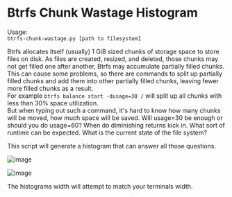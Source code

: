 # Btrfs Chunk Wastage Histogram

Usage:  
`btrfs-chunk-wastage.py [path to filesystem]`

Btrfs allocates itself (usually) 1 GiB sized chunks of storage space to store files on disk. As files are created, resized, and deleted, those chunks may not get filled one after another, Btrfs may accumulate partially filled chunks.  
This can cause some problems, so there are commands to split up partially filled chunks and add them into other partially filled chunks, leaving fewer more filled chunks as a result.  
For example `btrfs balance start -dusage=30 /` will split up all chunks with less than 30% space utilization.  
But when typing out such a command, it's hard to know how many chunks will be moved, how much space will be saved. Will usage=30 be enough or should you do usage=60? When do diminishing returns kick in. What sort of runtime can be expected. What is the current state of the file system?

This script will generate a histogram that can answer all those questions.

![image](https://github.com/Redjard/btrfs-chunk-wastage/assets/47570415/65d216ab-c799-404a-a4e1-5bdbe80876bd)

![image](https://github.com/Redjard/btrfs-chunk-wastage/assets/47570415/0bff0c88-eda4-470a-8907-de226d400189)

The histograms width will attempt to match your terminals width.

